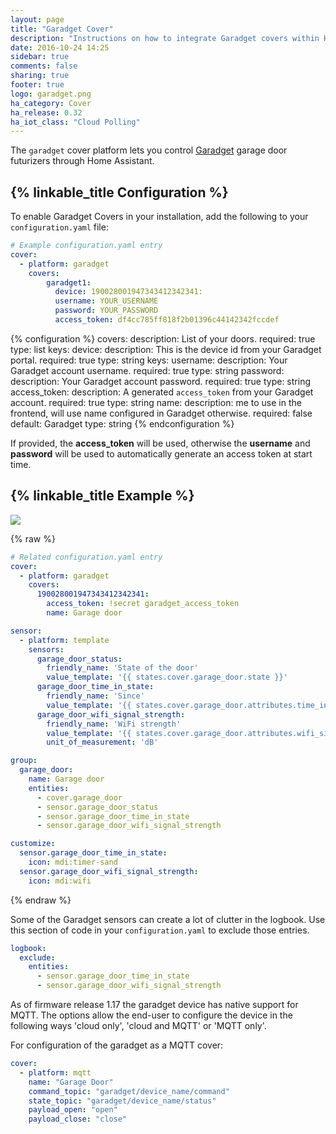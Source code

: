 ```yaml
---
layout: page
title: "Garadget Cover"
description: "Instructions on how to integrate Garadget covers within Home Assistant."
date: 2016-10-24 14:25
sidebar: true
comments: false
sharing: true
footer: true
logo: garadget.png
ha_category: Cover
ha_release: 0.32
ha_iot_class: "Cloud Polling"
---
```



The `garadget` cover platform lets you control [Garadget](http://www.garadget.com/) garage door futurizers through Home Assistant.

## {% linkable_title Configuration %}

To enable Garadget Covers in your installation, add the following to your `configuration.yaml` file:

```yaml
# Example configuration.yaml entry
cover:
  - platform: garadget
    covers:
        garadget1:
          device: 190028001947343412342341:
          username: YOUR_USERNAME
          password: YOUR_PASSWORD
          access_token: df4cc785ff818f2b01396c44142342fccdef
```

{% configuration %}
covers:
  description: List of your doors.
  required: true
  type: list
  keys:
    device:
      description: This is the device id from your Garadget portal.
      required: true
      type: string
      keys:
        username:
          description: Your Garadget account username.
          required: true
          type: string
        password:
          description: Your Garadget account password.
          required: true
          type: string
        access_token:
          description: A generated `access_token` from your Garadget account.
          required: true
          type: string
        name:
          description: me to use in the frontend, will use name configured in Garadget otherwise.
          required: false
          default: Garadget
          type: string
{% endconfiguration %}

If provided, the **access_token** will be used, otherwise the **username** and **password** will be used to automatically generate an access token at start time.

## {% linkable_title Example %}

<p class='img'>
  <img src='{{site_root}}/images/components/garadget/cover_garadget_details.png' />
</p>

{% raw %}
```yaml
# Related configuration.yaml entry
cover:
  - platform: garadget
    covers:
      190028001947343412342341:
        access_token: !secret garadget_access_token
        name: Garage door

sensor:
  - platform: template
    sensors:
      garage_door_status:
        friendly_name: 'State of the door'
        value_template: '{{ states.cover.garage_door.state }}'
      garage_door_time_in_state:
        friendly_name: 'Since'
        value_template: '{{ states.cover.garage_door.attributes.time_in_state }}'
      garage_door_wifi_signal_strength:
        friendly_name: 'WiFi strength'
        value_template: '{{ states.cover.garage_door.attributes.wifi_signal_strength }}'
        unit_of_measurement: 'dB'

group:
  garage_door:
    name: Garage door
    entities:
      - cover.garage_door
      - sensor.garage_door_status
      - sensor.garage_door_time_in_state
      - sensor.garage_door_wifi_signal_strength

customize:
  sensor.garage_door_time_in_state:
    icon: mdi:timer-sand
  sensor.garage_door_wifi_signal_strength:
    icon: mdi:wifi
```
{% endraw %}

Some of the Garadget sensors can create a lot of clutter in the logbook.  Use this section of code in your `configuration.yaml` to exclude those entries.

```yaml
logbook:
  exclude:
    entities:
      - sensor.garage_door_time_in_state
      - sensor.garage_door_wifi_signal_strength
```

As of firmware release 1.17 the garadget device has native support for MQTT. The options allow the end-user to configure the device in the following ways 'cloud only', 'cloud and MQTT' or 'MQTT only'.

For configuration of the garadget as a MQTT cover:

```yaml
cover:
  - platform: mqtt
    name: "Garage Door"
    command_topic: "garadget/device_name/command"
    state_topic: "garadget/device_name/status"
    payload_open: "open"
    payload_close: "close"
```
